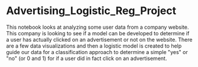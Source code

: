 # Advertising_Logistic_Reg_Project
This notebook looks at analyzing some user data from a company website. This company is looking to see if a model can be developed to determine if a user has actually clicked on an advertisement or not on the website. There are a few data visualizations and then a logistic model is created to help guide our data for a classification approach to determine a simple "yes" or "no" (or 0 and 1) for if a user did in fact click on an advertisement.
